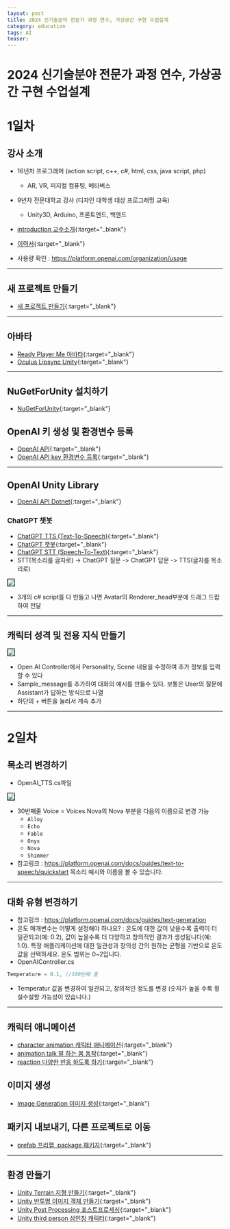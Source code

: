 ```yaml
---
layout: post
title: 2024 신기술분야 전문가 과정 연수, 가상공간 구현 수업설계
category: education
tags: AI
teaser: 
---
```


# 2024 신기술분야 전문가 과정 연수, 가상공간 구현 수업설계

# 1일차

## 강사 소개
* 16년차 프로그래머 (action script, c++, c#, html, css, java script, php)
  * AR, VR, 피지컬 컴퓨팅, 메타버스
* 9년차 전문대학교 강사 (디자인 대학생 대상 프로그래밍 교육)
  * Unity3D, Arduino, 프론트엔드, 백엔드

* [introduction 교수소개](/education/2024/03/02/introduction.html){:target="_blank"}
* [이력서](/profile/){:target="_blank"}

* 사용량 확인 : <https://platform.openai.com/organization/usage>

---

## 새 프로젝트 만들기
* [새 프로젝트 만들기](/subpage/2024/08/04/new_project.html){:target="_blank"}

---

## 아바타
* [Ready Player Me 아바타](/subpage/2024/08/04/ready_player_me.html){:target="_blank"}
* [Oculus Lipsync Unity](/subpage/2024/08/04/lipsync.html){:target="_blank"}

---

## NuGetForUnity 설치하기
* [NuGetForUnity](/subpage/2024/08/04/nuget_for_unity.html){:target="_blank"}

## OpenAI 키 생성 및 환경변수 등록
* [OpenAI API](/subpage/2024/08/04/openai.html){:target="_blank"}
* [OpenAI API key 환경변수 등록](/subpage/2024/08/04/openai_key.html){:target="_blank"}

---

## OpenAI Unity Library
* [OpenAI API Dotnet](/subpage/2024/08/04/openai_api_dotnet.html){:target="_blank"}

### ChatGPT 챗봇
* [ChatGPT TTS (Text-To-Speech)](/subpage/2024/08/04/chatgpt_tts.html){:target="_blank"}
* [ChatGPT 챗봇](/subpage/2024/08/04/ChatGPT_chatbot.html){:target="_blank"}
* [ChatGPT STT (Speech-To-Text)](/subpage/2024/08/04/chatgpt_stt.html){:target="_blank"}
* STT(목소리를 글자로) -> ChatGPT 질문 -> ChatGPT 답문 -> TTS(글자를 목소리로)

<img style='border:solid 1px black;' src="https://image.onethelab.com/resized/1722788708.jpg" />

* 3개의 c# script를 다 만들고 나면 Avatar의 Renderer_head부분에 드래그 드랍하여 전달

---

## 캐릭터 성격 및 전용 지식 만들기

<img style='border:solid 1px black;' src="https://image.onethelab.com/resized/1722792662.jpg" />

* Open AI Controller에서 Personality, Scene 내용을 수정하여 추가 정보를 입력할 수 있다
* Sample_message를 추가하여 대화의 예시를 만들수 있다. 보통은 User의 질문에 Assistant가 답하는 방식으로 나열
* 하단의 + 버튼을 눌러서 계속 추가

---

# 2일차

## 목소리 변경하기
* OpenAI_TTS.cs파일

<img style='border:solid 1px black;' src="https://image.onethelab.com/resized/1722861414.jpg" />

* 30번째줄 Voice = Voices.Nova의 Nova 부분을 다음의 이름으로 변경 가능 
    * ```Alloy```
    * ```Echo```
    * ```Fable```
    * ```Onyx```
    * ```Nova```
    * ```Shimmer```
* 참고링크 : <https://platform.openai.com/docs/guides/text-to-speech/quickstart> 목소리 예시와 이름을 볼 수 있습니다.

---

## 대화 유형 변경하기
* 참고링크 : <https://platform.openai.com/docs/guides/text-generation>
* 온도 매개변수는 어떻게 설정해야 하나요? : 온도에 대한 값이 낮을수록 출력이 더 일관되고(예: 0.2), 값이 높을수록 더 다양하고 창의적인 결과가 생성됩니다(예: 1.0). 특정 애플리케이션에 대한 일관성과 창의성 간의 원하는 균형을 기반으로 온도 값을 선택하세요. 온도 범위는 0~2입니다.
* OpenAIController.cs

```c#
Temperature = 0.1, //100번째 줄
```

* Temperatur 값을 변경하여 일관되고, 창의적인 정도를 변경 (숫자가 높을 수록 횡설수설할 가능성이 있습니다.)

---

## 캐릭터 애니메이션
* [character animation 캐릭터 애니메이션](/subpage/2024/08/05/animation.html){:target="_blank"}
* [animation talk 말 하는 몸 동작](/subpage/2024/08/06/animation_talk.html){:target="_blank"}
* [reaction 다양한 반응 하도록 하기](/subpage/2024/08/06/reaction.html){:target="_blank"}

## 이미지 생성
* [Image Generation 이미지 생성](/ai/2024/08/06/image.html){:target="_blank"}

## 패키지 내보내기, 다른 프로젝트로 이동
* [prefab 프리팹, package 패키지](/subpage/2024/08/05/prefab.html){:target="_blank"}

---

## 환경 만들기
* [Unity Terrain 지형 만들기](/unity3d/2024/04/28/unity_terrain.html){:target="_blank"}
* [Unity 반투명 이미지 객체 만들기](/unity3d/2024/04/28/Unity_transparent_png.html){:target="_blank"}
* [Unity Post Processing 포스트프로세싱](/unity3d/2024/05/09/unity_post_processing.html){:target="_blank"}
* [Unity third person 삼인칭 캐릭터](/unity3d/2024/05/23/unity_third_person.html){:target="_blank"}
